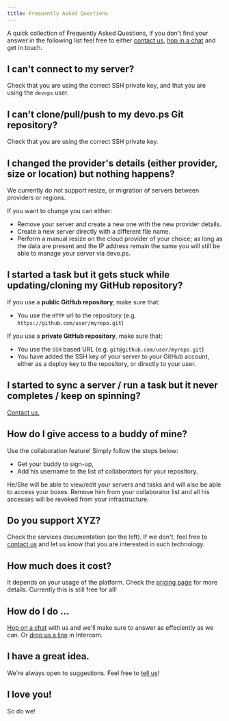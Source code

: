 ```yaml
---
title: Frequently Asked Questions
---
```


A quick collection of Frequently Asked Questions, if you don't find your answer in the following list feel free to either [contact us](mailto://support@devo.ps), [hop in a chat](http://www.hipchat.com/gyHEHtsXZ) and get in touch.

## I can't connect to my server?

Check that you are using the correct SSH private key, and that you are using the `devops` user.

## I can't clone/pull/push to my devo.ps Git repository?

Check that you are using the correct SSH private key.

## I changed the provider's details (either provider, size or location) but nothing happens?

We currently do not support resize, or migration of servers between providers or regions. 

If you want to change you can either:

- Remove your server and create a new one with the new provider details.
- Create a new server directly with a different file name.
- Perform a manual resize on the cloud provider of your choice; as long as the data are present and the IP address remain the same you will still be able to manage your server via devo.ps.

## I started a task but it gets stuck while updating/cloning my GitHub repository?

If you use a **public GitHub repository**, make sure that:

- You use the `HTTP` url to the repository (e.g. `https://github.com/user/myrepo.git`)

If you use a **private GitHub repository**, make sure that:

- You use the `SSH` based URL (e.g. `git@github.com/user/myrepo.git`)
- You have added the SSH key of your server to your GitHub account, either as a deploy key to the repository, or directly to your user.

## I started to sync a server / run a task but it never completes / keep on spinning?

[Contact us.](mailto://support@devo.ps)

## How do I give access to a buddy of mine?

Use the collaboration feature! Simply follow the steps below:

- Get your buddy to sign-up, 
- Add his username to the list of collaborators for your repository. 

He/She will be able to view/edit your servers and tasks and will also be able to access your boxes. Remove him from your collaborator list and all his accesses will be revoked from your infrastructure.

## Do you support XYZ?

Check the services documentation (on the left). If we don't, feel free to [contact us](mailto://support@devo.ps) and let us know that you are interested in such technology.

## How much does it cost?

It depends on your usage of the platform. Check the [pricing page](http://devo.ps/pricing/) for more details. Currently this is still free for all!

## How do I do ...

[Hop on a chat](https://www.hipchat.com/gyHEHtsXZ) with us and we'll make sure to answer as effeciently as we can. Or [drop us a line](mailto://support@devo.ps) in Intercom.

## I have a great idea.

We're always open to suggestions. Feel free to [tell us](mailto://support@devo.ps)!

## I love you!

So do we!

